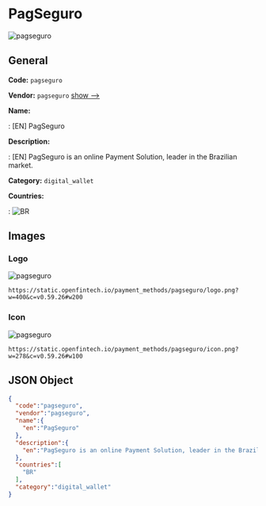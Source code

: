 
# PagSeguro 
![pagseguro](https://static.openfintech.io/payment_methods/pagseguro/logo.png?w=400&c=v0.59.26#w200)  

## General 
**Code:** `pagseguro` 
 
**Vendor:** `pagseguro` [show -->](/vendors/pagseguro/) 
 
**Name:** 
 
:	[EN] PagSeguro 
 
**Description:** 
 
: [EN] PagSeguro is an online Payment Solution, leader in the Brazilian market. 
 
**Category:** `digital_wallet` 
 
**Countries:** 
 
:	![BR](https://cdnjs.cloudflare.com/ajax/libs/flag-icon-css/3.3.0/flags/4x3/br.svg#w24)  

## Images 

### Logo 
![pagseguro](https://static.openfintech.io/payment_methods/pagseguro/logo.png?w=400&c=v0.59.26#w200)  

```
https://static.openfintech.io/payment_methods/pagseguro/logo.png?w=400&c=v0.59.26#w200
```  

### Icon 
![pagseguro](https://static.openfintech.io/payment_methods/pagseguro/icon.png?w=278&c=v0.59.26#w100)  

```
https://static.openfintech.io/payment_methods/pagseguro/icon.png?w=278&c=v0.59.26#w100
```  

## JSON Object 

```json
{
  "code":"pagseguro",
  "vendor":"pagseguro",
  "name":{
    "en":"PagSeguro"
  },
  "description":{
    "en":"PagSeguro is an online Payment Solution, leader in the Brazilian market."
  },
  "countries":[
    "BR"
  ],
  "category":"digital_wallet"
}
```  
